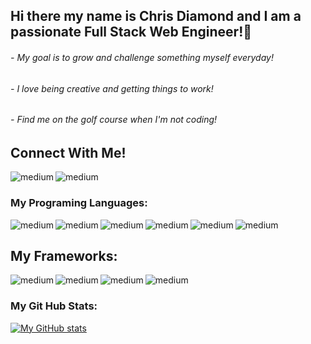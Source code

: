 ## Hi there my name is Chris Diamond and I am a passionate Full Stack Web Engineer!👋 
###### - My goal is to grow and challenge something myself everyday!
###### - I love being creative and getting things to work!
###### - Find me on the golf course when I'm not coding!

## Connect With Me!
<a href="https://www.linkedin.com/in/chrisdiamondeng/"><img align="left" alt="medium" src="https://img.shields.io/badge/LinkedIn-0077B5?style=for-the-badge&logo=linkedin&logoColor=white" /><a>
<a href="https://www.youtube.com/watch?v=Fu25iA2uioM&t=245s"><img align="left" alt="medium" src="https://img.shields.io/badge/Youtube-E4405F?style=for-the-badge&logo=youtube&logoColor=white" /><a>

<br>
  
### My Programing Languages:
<img align="left" alt="medium" src="https://img.shields.io/badge/JavaScript-F7DF1E?style=for-the-badge&logo=javascript&logoColor=black" />
<img align="left" alt="medium" src="https://img.shields.io/badge/Go-00ADD8?style=for-the-badge&logo=go&logoColor=white" />
<img align="left" alt="medium" src="https://img.shields.io/badge/Ruby-CC342D?style=for-the-badge&logo=ruby&logoColor=white" />
<img align="left" alt="medium" src="https://img.shields.io/badge/CSS-239120?&style=for-the-badge&logo=css3&logoColor=white" />
<img align="left" alt="medium" src="https://img.shields.io/badge/HTML5-E34F26?style=for-the-badge&logo=html5&logoColor=white" />
<img align="left" alt="medium" src="https://img.shields.io/badge/TypeScript-007ACC?style=for-the-badge&logo=typescript&logoColor=white" /> 

<br>

## My Frameworks:
<img align="left" alt="medium" src="https://img.shields.io/badge/Node.js-339933?style=for-the-badge&logo=nodedotjs&logoColor=white" />
<img align="left" alt="medium" src="https://img.shields.io/badge/Ruby_on_Rails-CC0000?style=for-the-badge&logo=ruby-on-rails&logoColor=white" />
<img align="left" alt="medium" src="https://img.shields.io/badge/Bootstrap-563D7C?style=for-the-badge&logo=bootstrap&logoColor=white" />
<img align="left" alt="medium" src="https://img.shields.io/badge/React-20232A?style=for-the-badge&logo=react&logoColor=61DAFB" />

<br>

### My Git Hub Stats:
  
[![My GitHub stats](https://github-readme-stats.vercel.app/api?username=cdiamond3&show_icons=true&theme=radical)](https://github.com/anuraghazra/github-readme-stats)
 
<!--
**cdiamond3/cdiamond3** is a ✨ _special_ ✨ repository because its `README.md` (this file) appears on your GitHub profile.

Here are some ideas to get you started:


- 🌱 I’m currently learning ...
- 👯 I’m looking to collaborate on ...
- 🤔 I’m looking for help with ...
- 💬 Ask me about ...
- 📫 How to reach me: ...
- 😄 Pronouns: ...
- ⚡ Fun fact: ...
-->
